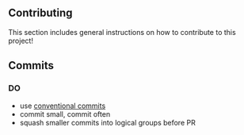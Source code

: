 ## Contributing
This section includes general instructions on how to contribute to this project!

## Commits
### DO
- use [conventional commits][1]
- commit small, commit often
- squash smaller commits into logical groups before PR 


[1]: https://www.conventionalcommits.org/en/v1.0.0/